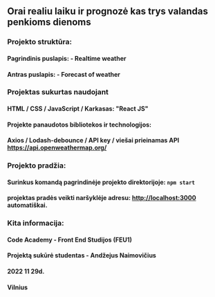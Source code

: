 ## Orai realiu laiku ir prognozė kas trys valandas penkioms dienoms

### Projekto struktūra:

#### Pagrindinis puslapis: - Realtime weather 
#### Antras puslapis: - Forecast of weather

### Projektas sukurtas naudojant
#### HTML / CSS / JavaScript / Karkasas: "React JS"

#### Projekte panaudotos bibliotekos ir technologijos: 
#### Axios / Lodash-debounce / API key / viešai prieinamas API <https://api.openweathermap.org/>

### Projekto pradžia:
#### Surinkus komandą pagrindinėje projekto direktorijoje: `npm start`
#### projektas pradės veikti naršyklėje adresu: <http://localhost:3000> automatiškai.

### Kita informacija:
#### Code Academy - Front End Studijos (FEU1)
#### Projektą sukūrė studentas - Andžejus Naimovičius
#### 2022 11 29d.
#### Vilnius